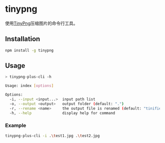 # tinypng

使用[TinyPng](https://tinypng.com/)压缩图片的命令行工具。

## Installation

```bash
npm install -g tinypng
```

## Usage

```bash
> tinypng-plus-cli -h

Usage: index [options]

Options:
  -i, --input <input...>  input path list
  -o, --output <output>   output folder (default: ".")
  -r, --rename <name>     the output file is renamed (default: "tinified")
  -h, --help              display help for command
```

### Example

```bash
tinypng-plus-cli -i .\test1.jpg .\test2.jpg
```
